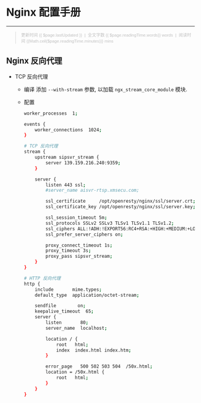 # Nginx 配置手册
---
> <p align="left" style="font-family:Arial;font-size:80%;color:#C0C0C0">更新时间 {{ $page.lastUpdated }} &nbsp;|&nbsp; 全文字数 {{ $page.readingTime.words}} words &nbsp;|&nbsp; 阅读时间 {{Math.ceil($page.readingTime.minutes)}} mins</p>

## Nginx 反向代理

* TCP 反向代理
  * 编译
    添加 `--with-stream` 参数, 以加载 `ngx_stream_core_module` 模块.
  * 配置

    ```bash
    worker_processes  1;

    events {
        worker_connections  1024;
    }

    # TCP 反向代理
    stream {
        upstream sipsvr_stream {
            server 139.159.216.240:9359;
        }

        server {
            listen 443 ssl;
            #server_name aisvr-rtsp.xmsecu.com;

            ssl_certificate     /opt/openresty/nginx/ssl/server.crt;
            ssl_certificate_key /opt/openresty/nginx/ssl/server.key;

            ssl_session_timeout 5m;
            ssl_protocols SSLv2 SSLv3 TLSv1 TLSv1.1 TLSv1.2;
            ssl_ciphers ALL:!ADH:!EXPORT56:RC4+RSA:+HIGH:+MEDIUM:+LOW:+SSLv2:+EXP;
            ssl_prefer_server_ciphers on;

            proxy_connect_timeout 1s;
            proxy_timeout 3s;
            proxy_pass sipsvr_stream;
        }
    }

    # HTTP 反向代理
    http {
        include       mime.types;
        default_type  application/octet-stream;

        sendfile        on;
        keepalive_timeout  65;
        server {
            listen       80;
            server_name  localhost;

            location / {
                root   html;
                index  index.html index.htm;
            }

            error_page   500 502 503 504  /50x.html;
            location = /50x.html {
                root   html;
            }
        }
    }
    ```

